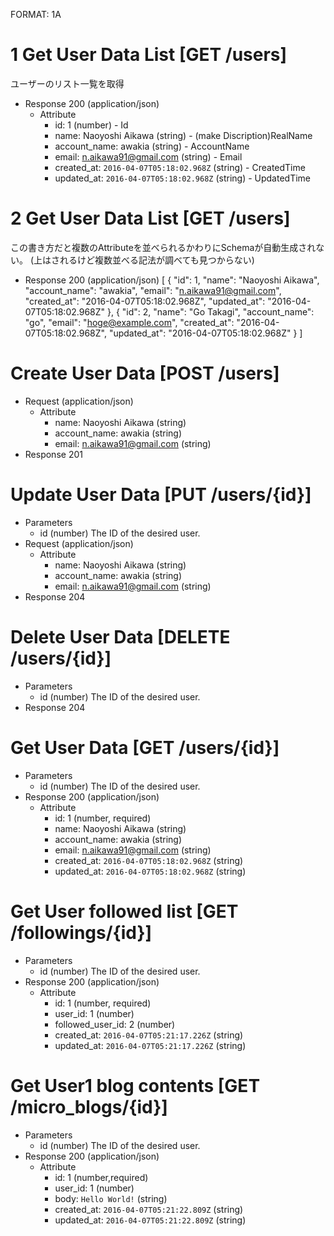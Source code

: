 FORMAT: 1A
# 1 Get User Data List [GET /users]
ユーザーのリスト一覧を取得
  + Response 200 (application/json)
    + Attribute
        + id: 1 (number) - Id
        + name: Naoyoshi Aikawa (string) - (make Discription)RealName
        + account_name: awakia (string) - AccountName
        + email: n.aikawa91@gmail.com (string) - Email
        + created_at: `2016-04-07T05:18:02.968Z` (string) - CreatedTime
        + updated_at: `2016-04-07T05:18:02.968Z` (string) - UpdatedTime

# 2 Get User Data List [GET /users]
この書き方だと複数のAttributeを並べられるかわりにSchemaが自動生成されない。
(上はされるけど複数並べる記法が調べても見つからない)
+ Response 200 (application/json)
[
  {
    "id": 1,
    "name": "Naoyoshi Aikawa",
    "account_name": "awakia",
    "email": "n.aikawa91@gmail.com",
    "created_at": "2016-04-07T05:18:02.968Z",
    "updated_at": "2016-04-07T05:18:02.968Z"
  },
  {
    "id": 2,
    "name": "Go Takagi",
    "account_name": "go",
    "email": "hoge@example.com",
    "created_at": "2016-04-07T05:18:02.968Z",
    "updated_at": "2016-04-07T05:18:02.968Z"
  }
]

# Create User Data [POST /users]
  + Request (application/json)
    + Attribute
      + name: Naoyoshi Aikawa (string)
      + account_name: awakia (string)
      + email: n.aikawa91@gmail.com (string)
  + Response 201

# Update User Data [PUT /users/{id}]
  + Parameters
    + id (number)
        The ID of the desired user.
  + Request (application/json)
    + Attribute
      + name: Naoyoshi Aikawa (string)
      + account_name: awakia (string)
      + email: n.aikawa91@gmail.com (string)
  + Response 204

# Delete User Data [DELETE /users/{id}]
  + Parameters
    + id (number)
        The ID of the desired user.
  + Response 204

# Get User Data [GET /users/{id}]
  + Parameters
    + id (number)
        The ID of the desired user.
  + Response 200 (application/json)
    + Attribute
        + id: 1 (number, required)
        + name: Naoyoshi Aikawa (string)
        + account_name: awakia (string)
        + email: n.aikawa91@gmail.com (string)
        + created_at: `2016-04-07T05:18:02.968Z` (string)
        + updated_at: `2016-04-07T05:18:02.968Z` (string)

# Get User followed list [GET /followings/{id}]
  + Parameters
    + id (number)
        The ID of the desired user.
  + Response 200 (application/json)
    + Attribute
        + id: 1 (number, required)
        + user_id: 1 (number)
        + followed_user_id: 2 (number)
        + created_at: `2016-04-07T05:21:17.226Z` (string)
        + updated_at: `2016-04-07T05:21:17.226Z` (string)

# Get User1 blog contents [GET /micro_blogs/{id}]
  + Parameters
    + id (number)
        The ID of the desired user.
  + Response 200 (application/json)
    + Attribute
        + id: 1 (number,required)
        + user_id: 1 (number)
        + body: `Hello World!` (string)
        + created_at: `2016-04-07T05:21:22.809Z` (string)
        + updated_at: `2016-04-07T05:21:22.809Z` (string)
